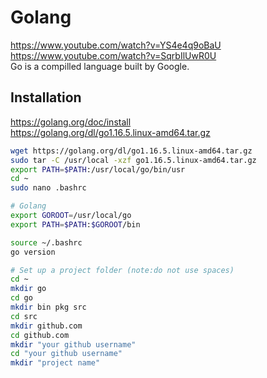 # Golang
https://www.youtube.com/watch?v=YS4e4q9oBaU  
https://www.youtube.com/watch?v=SqrbIlUwR0U  
Go is a compilled language built by Google.

## Installation
https://golang.org/doc/install  
https://golang.org/dl/go1.16.5.linux-amd64.tar.gz  
```bash
wget https://golang.org/dl/go1.16.5.linux-amd64.tar.gz
sudo tar -C /usr/local -xzf go1.16.5.linux-amd64.tar.gz
export PATH=$PATH:/usr/local/go/bin/usr
cd ~
sudo nano .bashrc

# Golang
export GOROOT=/usr/local/go
export PATH=$PATH:$GOROOT/bin

source ~/.bashrc
go version

# Set up a project folder (note:do not use spaces)
cd ~
mkdir go
cd go
mkdir bin pkg src
cd src
mkdir github.com
cd github.com
mkdir "your github username"
cd "your github username"
mkdir "project name"

```